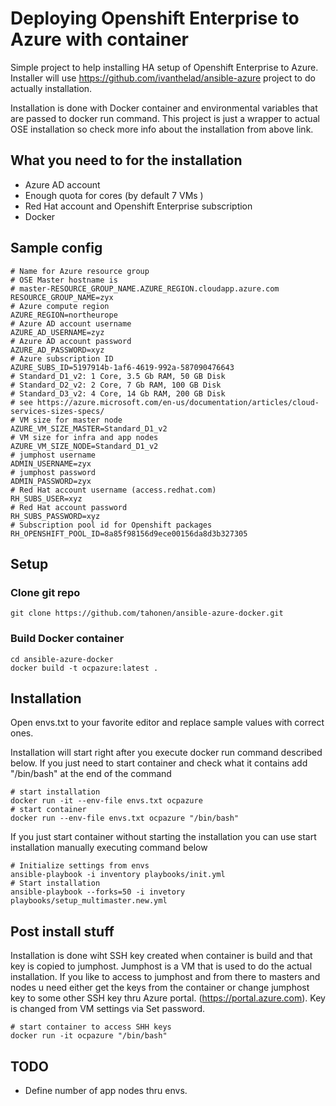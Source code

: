 # Deploying Openshift Enterprise to Azure with container
Simple project to help installing HA setup of Openshift Enterprise to Azure. Installer will use https://github.com/ivanthelad/ansible-azure project to do actually installation.

Installation is done with Docker container and environmental variables that are passed to docker run command. This project is just a wrapper to actual OSE installation so check more info about the installation from above link.

## What you need to for the installation
* Azure AD account
* Enough quota for cores (by default 7 VMs )
* Red Hat account and Openshift Enterprise subscription
* Docker

## Sample config

```
# Name for Azure resource group
# OSE Master hostname is
# master-RESOURCE_GROUP_NAME.AZURE_REGION.cloudapp.azure.com
RESOURCE_GROUP_NAME=zyx
# Azure compute region
AZURE_REGION=northeurope
# Azure AD account username
AZURE_AD_USERNAME=zyz
# Azure AD account password
AZURE_AD_PASSWORD=xyz
# Azure subscription ID
AZURE_SUBS_ID=5197914b-1af6-4619-992a-587090476643
# Standard_D1_v2: 1 Core, 3.5 Gb RAM, 50 GB Disk
# Standard_D2_v2: 2 Core, 7 Gb RAM, 100 GB Disk
# Standard_D3_v2: 4 Core, 14 Gb RAM, 200 GB Disk
# see https://azure.microsoft.com/en-us/documentation/articles/cloud-services-sizes-specs/
# VM size for master node
AZURE_VM_SIZE_MASTER=Standard_D1_v2
# VM size for infra and app nodes
AZURE_VM_SIZE_NODE=Standard_D1_v2
# jumphost username
ADMIN_USERNAME=zyx
# jumphost password
ADMIN_PASSWORD=zyx
# Red Hat account username (access.redhat.com)
RH_SUBS_USER=xyz
# Red Hat account password
RH_SUBS_PASSWORD=xyz
# Subscription pool id for Openshift packages
RH_OPENSHIFT_POOL_ID=8a85f98156d9ece00156da8d3b327305
```

## Setup

### Clone git repo
```
git clone https://github.com/tahonen/ansible-azure-docker.git
```
### Build Docker container
```
cd ansible-azure-docker
docker build -t ocpazure:latest .
```

## Installation
Open envs.txt to your favorite editor and replace sample values with correct ones.

Installation will start right after you execute docker run command described below. If you just need to start container and check what it contains add "/bin/bash" at the end of the command

```
# start installation
docker run -it --env-file envs.txt ocpazure
# start container
docker run --env-file envs.txt ocpazure "/bin/bash"
```

If you just start container without starting the installation you can use start installation manually executing command below

```
# Initialize settings from envs
ansible-playbook -i inventory playbooks/init.yml
# Start installation
ansible-playbook --forks=50 -i invetory playbooks/setup_multimaster.new.yml
```

## Post install stuff

Installation is done wiht SSH key created when container is build and that key is copied to jumphost. Jumphost is a VM that is used to do the actual installation. If you like to access to jumphost and from there to masters and nodes u need either get the keys from the container or change jumphost key to some other SSH key thru Azure portal. (https://portal.azure.com). Key is changed from VM settings via Set password.

```
# start container to access SHH keys
docker run -it ocpazure "/bin/bash"
```

## TODO
* Define number of app nodes thru envs.
